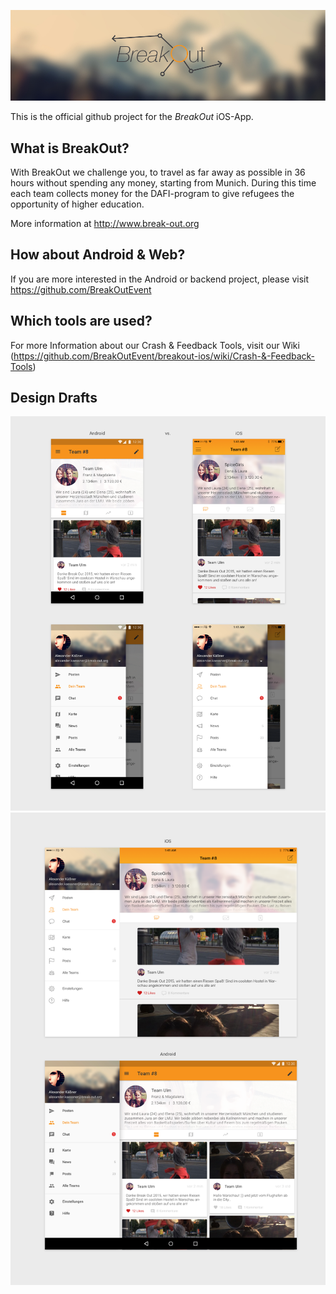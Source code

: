 ![BreakOut-Logo](/images/breakout_header_monitor.jpg?raw=true "BreakOut")

This is the official github project for the _BreakOut_ iOS-App.

## What is BreakOut?
With BreakOut we challenge you, to travel as far away as possible in 36 hours without spending any money, starting from Munich. During this time each team collects money for the DAFI-program to give refugees the opportunity of higher education.

More information at http://www.break-out.org

## How about Android & Web?
If you are more interested in the Android or backend project, please visit https://github.com/BreakOutEvent

## Which tools are used?
For more Information about our Crash & Feedback Tools, visit our Wiki (https://github.com/BreakOutEvent/breakout-ios/wiki/Crash-&-Feedback-Tools)

## Design Drafts
![iPhone Design Drafts](/images/_PresentationPhone.png?raw=true "iPhone Design Drafts")
![Tablet Design Drafts](/images/_PresentationTablet.png?raw=true "Tablet Design Drafts")